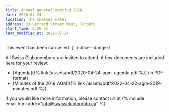 ```yaml
---
title: Annual general meeting 2020
date: 2020-04-24
location: The Chelsea Hotel
address: 33 Gerrard Street West, Toronto
start_time: 6:30 pm
last_modified_at: 2022-07-24
---
```

This event has been cancelled.
{: .notice--danger}

All Swiss Club members are invited to attend. A few documents are included here for your review:

* [Agenda]({% link /assets/pdf/2020-04-24-agm-agenda.pdf %}) (in PDF format)
* [Minutes of the 2019 AGM]({% link /assets/pdf/2022-04-22-agm-2019-minutes.pdf %})

If you would like more information, please contact us at {% include email.html
addr="info@swissclubtoronto.ca" %}.

